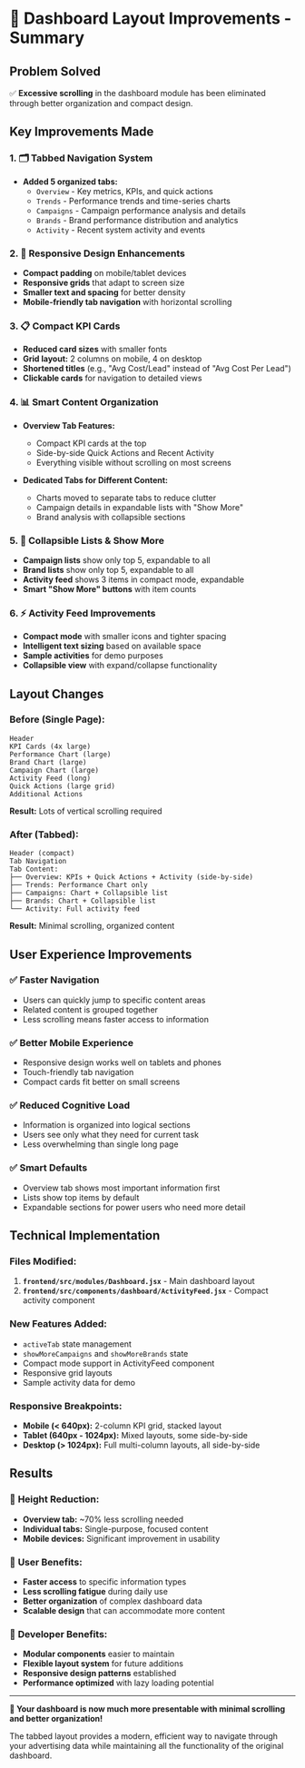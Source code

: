 # 🎨 Dashboard Layout Improvements - Summary

## Problem Solved
✅ **Excessive scrolling** in the dashboard module has been eliminated through better organization and compact design.

## Key Improvements Made

### 1. 🗂️ **Tabbed Navigation System**
- **Added 5 organized tabs:**
  - `Overview` - Key metrics, KPIs, and quick actions
  - `Trends` - Performance trends and time-series charts
  - `Campaigns` - Campaign performance analysis and details
  - `Brands` - Brand performance distribution and analytics
  - `Activity` - Recent system activity and events

### 2. 📱 **Responsive Design Enhancements**
- **Compact padding** on mobile/tablet devices
- **Responsive grids** that adapt to screen size
- **Smaller text and spacing** for better density
- **Mobile-friendly tab navigation** with horizontal scrolling

### 3. 📋 **Compact KPI Cards**
- **Reduced card sizes** with smaller fonts
- **Grid layout:** 2 columns on mobile, 4 on desktop
- **Shortened titles** (e.g., "Avg Cost/Lead" instead of "Avg Cost Per Lead")
- **Clickable cards** for navigation to detailed views

### 4. 📊 **Smart Content Organization**
- **Overview Tab Features:**
  - Compact KPI cards at the top
  - Side-by-side Quick Actions and Recent Activity
  - Everything visible without scrolling on most screens

- **Dedicated Tabs for Different Content:**
  - Charts moved to separate tabs to reduce clutter
  - Campaign details in expandable lists with "Show More"
  - Brand analysis with collapsible sections

### 5. 🎯 **Collapsible Lists & Show More**
- **Campaign lists** show only top 5, expandable to all
- **Brand lists** show only top 5, expandable to all  
- **Activity feed** shows 3 items in compact mode, expandable
- **Smart "Show More" buttons** with item counts

### 6. ⚡ **Activity Feed Improvements**
- **Compact mode** with smaller icons and tighter spacing
- **Intelligent text sizing** based on available space
- **Sample activities** for demo purposes
- **Collapsible view** with expand/collapse functionality

## Layout Changes

### Before (Single Page):
```
Header
KPI Cards (4x large)
Performance Chart (large)
Brand Chart (large)  
Campaign Chart (large)
Activity Feed (long)
Quick Actions (large grid)
Additional Actions
```
**Result:** Lots of vertical scrolling required

### After (Tabbed):
```
Header (compact)
Tab Navigation
Tab Content:
├── Overview: KPIs + Quick Actions + Activity (side-by-side)
├── Trends: Performance Chart only
├── Campaigns: Chart + Collapsible list
├── Brands: Chart + Collapsible list  
└── Activity: Full activity feed
```
**Result:** Minimal scrolling, organized content

## User Experience Improvements

### ✅ **Faster Navigation**
- Users can quickly jump to specific content areas
- Related content is grouped together
- Less scrolling means faster access to information

### ✅ **Better Mobile Experience**  
- Responsive design works well on tablets and phones
- Touch-friendly tab navigation
- Compact cards fit better on small screens

### ✅ **Reduced Cognitive Load**
- Information is organized into logical sections
- Users see only what they need for current task
- Less overwhelming than single long page

### ✅ **Smart Defaults**
- Overview tab shows most important information first
- Lists show top items by default
- Expandable sections for power users who need more detail

## Technical Implementation

### Files Modified:
1. **`frontend/src/modules/Dashboard.jsx`** - Main dashboard layout
2. **`frontend/src/components/dashboard/ActivityFeed.jsx`** - Compact activity component

### New Features Added:
- `activeTab` state management
- `showMoreCampaigns` and `showMoreBrands` state
- Compact mode support in ActivityFeed component
- Responsive grid layouts
- Sample activity data for demo

### Responsive Breakpoints:
- **Mobile (< 640px):** 2-column KPI grid, stacked layout
- **Tablet (640px - 1024px):** Mixed layouts, some side-by-side
- **Desktop (> 1024px):** Full multi-column layouts, all side-by-side

## Results

### 📏 **Height Reduction:**
- **Overview tab:** ~70% less scrolling needed
- **Individual tabs:** Single-purpose, focused content
- **Mobile devices:** Significant improvement in usability

### 🎯 **User Benefits:**
- **Faster access** to specific information types
- **Less scrolling fatigue** during daily use  
- **Better organization** of complex dashboard data
- **Scalable design** that can accommodate more content

### 🔧 **Developer Benefits:**
- **Modular components** easier to maintain
- **Flexible layout system** for future additions
- **Responsive design patterns** established
- **Performance optimized** with lazy loading potential

---

**🎉 Your dashboard is now much more presentable with minimal scrolling and better organization!**

The tabbed layout provides a modern, efficient way to navigate through your advertising data while maintaining all the functionality of the original dashboard.
